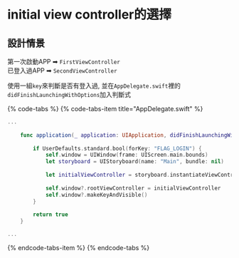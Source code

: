 # initial view controller的選擇

## 設計情景

第一次啟動APP ➡︎ `FirstViewController`  
已登入過APP ➡︎ `SecondViewController`

使用一組`key`來判斷是否有登入過, 並在`AppDelegate.swift`裡的`didFinishLaunchingWithOptions`加入判斷式

{% code-tabs %}
{% code-tabs-item title="AppDelegate.swift" %}
```swift
...
    
    func application(_ application: UIApplication, didFinishLaunchingWithOptions launchOptions: [UIApplication.LaunchOptionsKey: Any]?) -> Bool {
    
        if UserDefaults.standard.bool(forKey: "FLAG_LOGIN") {
            self.window = UIWindow(frame: UIScreen.main.bounds)
            let storyboard = UIStoryboard(name: "Main", bundle: nil)
            
            let initialViewController = storyboard.instantiateViewController(withIdentifier: "NavigationOfViewController") // 選擇哪個VC
            
            self.window?.rootViewController = initialViewController
            self.window?.makeKeyAndVisible()
        }
        
        return true
    }

...
```
{% endcode-tabs-item %}
{% endcode-tabs %}

